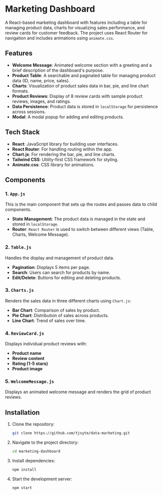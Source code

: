 # Marketing Dashboard

A React-based marketing dashboard with features including a table for managing product data, charts for visualizing sales performance, and review cards for customer feedback. The project uses React Router for navigation and includes animations using `animate.css`.

## Features

- **Welcome Message**: Animated welcome section with a greeting and a brief description of the dashboard's purpose.
- **Product Table**: A searchable and paginated table for managing product data (ID, name, price, sales).
- **Charts**: Visualization of product sales data in bar, pie, and line chart formats.
- **Product Reviews**: Display of 8 review cards with sample product reviews, images, and ratings.
- **Data Persistence**: Product data is stored in `localStorage` for persistence across sessions.
- **Modal**: A modal popup for adding and editing products.

## Tech Stack

- **React**: JavaScript library for building user interfaces.
- **React Router**: For handling routing within the app.
- **Chart.js**: For rendering the bar, pie, and line charts.
- **Tailwind CSS**: Utility-first CSS framework for styling.
- **Animate.css**: CSS library for animations.

## Components

### 1. `App.js`

This is the main component that sets up the routes and passes data to child components.

- **State Management**: The product data is managed in the state and stored in `localStorage`.
- **Router**: `React Router` is used to switch between different views (Table, Charts, Welcome Message).

### 2. `Table.js`

Handles the display and management of product data.

- **Pagination**: Displays 5 items per page.
- **Search**: Users can search for products by name.
- **Edit/Delete**: Buttons for editing and deleting products.

### 3. `Charts.js`

Renders the sales data in three different charts using `Chart.js`:

- **Bar Chart**: Comparison of sales by product.
- **Pie Chart**: Distribution of sales across products.
- **Line Chart**: Trend of sales over time.

### 4. `ReviewCard.js`

Displays individual product reviews with:

- **Product name**
- **Review content**
- **Rating (1-5 stars)**
- **Product image**

### 5. `WelcomeMessage.js`

Displays an animated welcome message and renders the grid of product reviews.

## Installation

1. Clone the repository:
   ```bash
   git clone https://github.com/tjsyte/data-marketing.git

2. Navigate to the project directory:
   ```bash
   cd marketing-dashboard

3. Install dependencies:
   ```bash
   npm install

4. Start the development server:
   ```bash
   npm start
